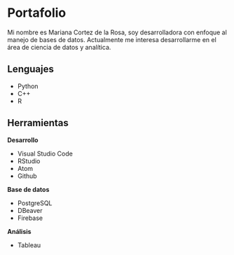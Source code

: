 # Portafolio

Mi nombre es Mariana Cortez de la Rosa, soy desarrolladora con enfoque al manejo de bases de datos. Actualmente me interesa desarrollarme en el área de ciencia de datos y analítica.

## Lenguajes
* Python
* C++
* R

## Herramientas
**Desarrollo**
* Visual Studio Code
* RStudio
* Atom
* Github

**Base de datos**
* PostgreSQL
* DBeaver
* Firebase

**Análisis**
* Tableau
